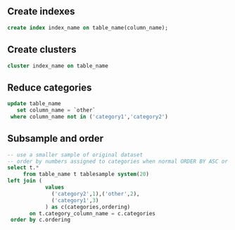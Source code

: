 ## Create indexes
```sql
create index index_name on table_name(column_name);
```

## Create clusters
```sql
cluster index_name on table_name
```

## Reduce categories
```sql
update table_name
   set column_name = `other`
 where column_name not in ('category1','category2')
 ```

## Subsample and order
```sql
-- use a smaller sample of original dataset
-- order by numbers assigned to categories when normal ORDER BY ASC or DESC doesn't give the order you need
select t.* 
     from table_name t tablesample system(20)
left join (
            values 
              ('category2',1),('other',2),
              ('category1',3)
            ) as c(categories,ordering)
       on t.category_column_name = c.categories
 order by c.ordering
```
